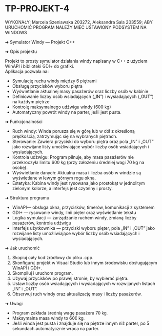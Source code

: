 # TP-PROJEKT-4
WYKONAŁY: Marcela Szeniawska 203272, Aleksandra Sala 203559;
ABY URUCHOMIĆ PROGRAM NALEŻY MIEĆ USTAWIONY PODSYSTEM NA WINDOWS

➜ Symulator Windy — Projekt C++

 ➜ Opis projektu

Projekt to prosty symulator działania windy napisany w C++ z użyciem WinAPI i biblioteki GDI+ do grafiki.  
Aplikacja pozwala na:

- Symulację ruchu windy między 6 piętrami
- Obsługę przycisków wyboru piętra
- Wyświetlanie aktualnej masy pasażerów oraz liczby osób w kabinie
- Definiowanie liczby osób wsiadających („IN”) i wysiadających („OUT”) na każdym piętrze
- Kontrolę maksymalnego udźwigu windy (600 kg)
- Automatyczny powrót windy na parter, jeśli jest pusta.

➜ Funkcjonalności

- Ruch windy: Winda porusza się w górę lub w dół z określoną prędkością, zatrzymując się na wybranych piętrach.
- Sterowanie: Zawiera przyciski do wyboru piętra oraz pola „IN” i „OUT” jako rozwijane listy umożliwiające wybór liczby osób wsiadających i wysiadających.
- Kontrola udźwigu: Program pilnuje, aby masa pasażerów nie przekroczyła limitu 600 kg (przy założeniu średniej wagi 70 kg na osobę).
- Wyświetlanie danych: Aktualna masa i liczba osób w windzie są wyświetlane w lewym górnym rogu okna.
- Estetyka: Kabina windy jest rysowana jako prostokąt w jednolitym zielonym kolorze, a interfejs jest czytelny i prosty.

➜ Struktura programu

- WinAPI— obsługa okna, przycisków, timerów, komunikacji z systemem
- GDI+ — rysowanie windy, linii pięter oraz wyświetlanie tekstu
- Logika symulacji — zarządzanie ruchem windy, zmianą liczby pasażerów, kontrola udźwigu
- Interfejs użytkownika — przyciski wyboru pięter, pola „IN” i „OUT” jako rozwijane listy umożliwiające wybór liczby osób wsiadających i wysiadających.

➜ Jak uruchomić

1. Skopiuj cały kod źródłowy do pliku .cpp.
2. Skonfiguruj projekt w Visual Studio lub innym środowisku obsługującym WinAPI i GDI+.
3. Skompiluj i uruchom program.
4. Używaj przycisków po prawej stronie, by wybierać piętra.
5. Ustaw liczby osób wsiadających i wysiadających w rozwijanych listach „IN” i „OUT”.
6. Obserwuj ruch windy oraz aktualizację masy i liczby pasażerów.

➜ Uwagi

- Program zakłada średnią wagę pasażera 70 kg.
- Maksymalna masa windy to 600 kg.
- Jeśli winda jest pusta i znajduje się na piętrze innym niż parter, po 5 sekundach automatycznie wraca na parter.
